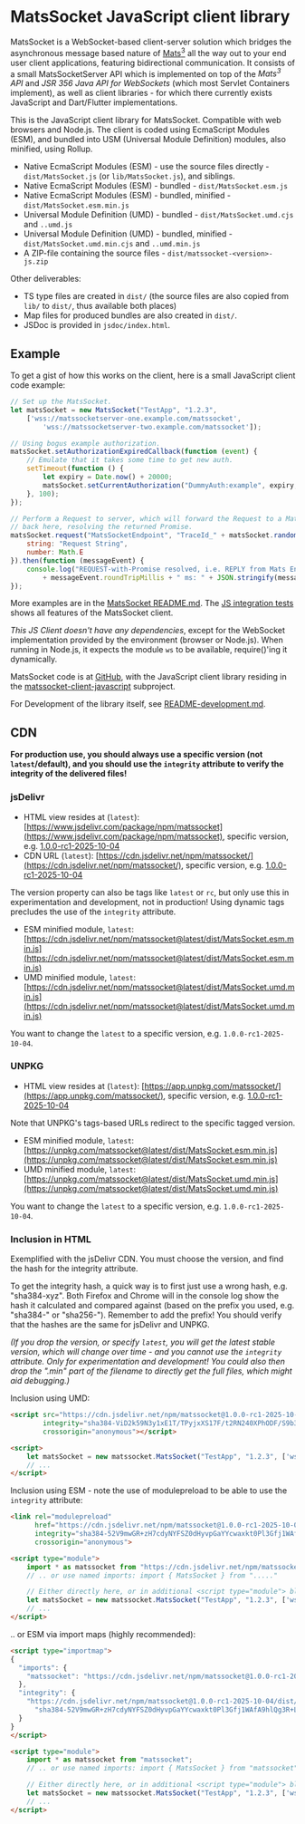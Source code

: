 # MatsSocket JavaScript client library

MatsSocket is a WebSocket-based client-server solution which bridges the asynchronous message based nature
of [Mats<sup>3</sup>](https://mats3.io/) all the way out to your end user client applications, featuring bidirectional
communication. It consists of a small MatsSocketServer API which is implemented on top of the _Mats<sup>3</sup> API_ and
_JSR 356 Java API for WebSockets_ (which most Servlet Containers implement), as well as client libraries - for which
there currently exists JavaScript and Dart/Flutter implementations.

This is the JavaScript client library for MatsSocket. Compatible with web browsers and Node.js. The client is coded
using EcmaScript Modules (ESM), and bundled into USM (Universal Module Definition) modules, also minified, using Rollup.

* Native EcmaScript Modules (ESM) - use the source files directly - `dist/MatsSocket.js` (or `lib/MatsSocket.js`),
  and siblings.
* Native EcmaScript Modules (ESM) - bundled - `dist/MatsSocket.esm.js`
* Native EcmaScript Modules (ESM) - bundled, minified - `dist/MatsSocket.esm.min.js`
* Universal Module Definition (UMD) - bundled - `dist/MatsSocket.umd.cjs` and `..umd.js`
* Universal Module Definition (UMD) - bundled, minified - `dist/MatsSocket.umd.min.cjs` and `..umd.min.js`
* A ZIP-file containing the source files - `dist/matssocket-<version>-js.zip`

Other deliverables:
* TS type files are created in `dist/` (the source files are also copied from `lib/` to `dist/`, thus available both
  places)
* Map files for produced bundles are also created in `dist/`.
* JSDoc is provided in `jsdoc/index.html`.

## Example

To get a gist of how this works on the client, here is a small JavaScript client code example:

```javascript
// Set up the MatsSocket.
let matsSocket = new MatsSocket("TestApp", "1.2.3",
    ['wss://matssocketserver-one.example.com/matssocket',
        'wss://matssocketserver-two.example.com/matssocket']);

// Using bogus example authorization.
matsSocket.setAuthorizationExpiredCallback(function (event) {
    // Emulate that it takes some time to get new auth.
    setTimeout(function () {
        let expiry = Date.now() + 20000;
        matsSocket.setCurrentAuthorization("DummyAuth:example", expiry, 10000);
    }, 100);
});

// Perform a Request to server, which will forward the Request to a Mats endpoint, whose Reply comes
// back here, resolving the returned Promise.
matsSocket.request("MatsSocketEndpoint", "TraceId_" + matsSocket.randomId(6), {
    string: "Request String",
    number: Math.E
}).then(function (messageEvent) {
    console.log("REQUEST-with-Promise resolved, i.e. REPLY from Mats Endpoint. Took "
        + messageEvent.roundTripMillis + " ms: " + JSON.stringify(messageEvent.data));
});
```
More examples are in the [MatsSocket README.md](https://github.com/centiservice/matssocket/blob/main/README.md).
The [JS integration tests](https://github.com/centiservice/matssocket/tree/main/matssocket-client-javascript/tests/src)
shows all features of the MatsSocket client.

*This JS Client doesn't have any dependencies*, except for the WebSocket implementation provided by the environment
(browser or Node.js). When running in Node.js, it expects the module `ws` to be available, require()'ing it dynamically.

MatsSocket code is at [GitHub](https://github.com/centiservice/matssocket), with the JavaScript client library residing
in the [matssocket-client-javascript](https://github.com/centiservice/matssocket/tree/main/matssocket-client-javascript)
subproject.

For Development of the library itself, see [README-development.md](https://github.com/centiservice/matssocket/blob/main/matssocket-client-javascript/client/README-development.md).

## CDN

**For production use, you should always use a specific version (not `latest`/default), and you should use the
`integrity` attribute to verify the integrity of the delivered files!**

### jsDelivr

* HTML view resides at (`latest`): [https://www.jsdelivr.com/package/npm/matssocket](https://www.jsdelivr.com/package/npm/matssocket),
specific version, e.g. [1.0.0-rc1-2025-10-04](https://www.jsdelivr.com/package/npm/matssocket?version=1.0.0-rc1-2025-10-04)
* CDN URL (`latest`): [https://cdn.jsdelivr.net/npm/matssocket/](https://cdn.jsdelivr.net/npm/matssocket/),
specific version, e.g. [1.0.0-rc1-2025-10-04](https://cdn.jsdelivr.net/npm/matssocket@1.0.0-rc1-2025-10-04/)

The version property can also be tags like `latest` or `rc`, but only use this in experimentation and development, not
in production! Using dynamic tags precludes the use of the `integrity` attribute.

* ESM minified module, `latest`: [https://cdn.jsdelivr.net/npm/matssocket@latest/dist/MatsSocket.esm.min.js](https://cdn.jsdelivr.net/npm/matssocket@latest/dist/MatsSocket.esm.min.js)
* UMD minified module, `latest`: [https://cdn.jsdelivr.net/npm/matssocket@latest/dist/MatsSocket.umd.min.js](https://cdn.jsdelivr.net/npm/matssocket@latest/dist/MatsSocket.umd.min.js)

You want to change the `latest` to a specific version, e.g. `1.0.0-rc1-2025-10-04`.

### UNPKG

* HTML view resides at (`latest`): [https://app.unpkg.com/matssocket/](https://app.unpkg.com/matssocket/),
specific version, e.g. [1.0.0-rc1-2025-10-04](https://app.unpkg.com/matssocket@1.0.0-rc1-2025-10-04/)

Note that UNPKG's tags-based URLs redirect to the specific tagged version.

* ESM minified module, `latest`: [https://unpkg.com/matssocket@latest/dist/MatsSocket.esm.min.js](https://unpkg.com/matssocket@latest/dist/MatsSocket.esm.min.js)
* UMD minified module, `latest`: [https://unpkg.com/matssocket@latest/dist/MatsSocket.umd.min.js](https://unpkg.com/matssocket@latest/dist/MatsSocket.umd.min.js)

You want to change the `latest` to a specific version, e.g. `1.0.0-rc1-2025-10-04`.


### Inclusion in HTML

Exemplified with the jsDelivr CDN. You must choose the version, and find the hash for the integrity attribute.

To get the integrity hash, a quick way is to first just use a wrong hash, e.g. "sha384-xyz". Both Firefox and Chrome
will in the console log show the hash it calculated and compared against (based on the prefix you used, e.g. "sha384-"
or "sha256-"). Remember to add the prefix! You should verify that the hashes are the same for jsDelivr and UNPKG.

_(If you drop the version, or specify `latest`, you will get the latest stable version, which will change over time -
and you cannot use the `integrity` attribute. Only for experimentation and development! You could also then drop the
".min" part of the filename to directly get the full files, which might aid debugging.)_

Inclusion using UMD:
```html
<script src="https://cdn.jsdelivr.net/npm/matssocket@1.0.0-rc1-2025-10-04/dist/MatsSocket.umd.min.js"
        integrity="sha384-ViD2k59N3y1xE1T/TPyjxXS17F/t2RN240XPhODF/S9b3wB/kZ+H1RLptGFjgEKF"
        crossorigin="anonymous"></script>

<script>
    let matsSocket = new matssocket.MatsSocket("TestApp", "1.2.3", ['ws://localhost:8080/matssocket']);
    // ...
</script>
```

Inclusion using ESM - note the use of modulepreload to be able to use the `integrity` attribute:
```html
<link rel="modulepreload"
      href="https://cdn.jsdelivr.net/npm/matssocket@1.0.0-rc1-2025-10-04/dist/MatsSocket.esm.min.js"
      integrity="sha384-52V9mwGR+zH7cdyNYFSZ0dHyvpGaYYcwaxkt0Pl3Gfj1WAfA9hlQg3R+LMgb3EX8"
      crossorigin="anonymous">

<script type="module">
    import * as matssocket from "https://cdn.jsdelivr.net/npm/matssocket@1.0.0-rc1-2025-10-04/dist/MatsSocket.esm.min.js";
    // .. or use named imports: import { MatsSocket } from "....."

    // Either directly here, or in additional <script type="module"> blocks:
    let matsSocket = new matssocket.MatsSocket("TestApp", "1.2.3", ['ws://localhost:8080/matssocket']);
    // ...
</script>

```

.. or ESM via import maps (highly recommended):
```html
<script type="importmap">
{
  "imports": {
    "matssocket": "https://cdn.jsdelivr.net/npm/matssocket@1.0.0-rc1-2025-10-04/dist/MatsSocket.esm.min.js"
  },
  "integrity": {
    "https://cdn.jsdelivr.net/npm/matssocket@1.0.0-rc1-2025-10-04/dist/MatsSocket.esm.min.js":
      "sha384-52V9mwGR+zH7cdyNYFSZ0dHyvpGaYYcwaxkt0Pl3Gfj1WAfA9hlQg3R+LMgb3EX8"
  }
}
</script>

<script type="module">
    import * as matssocket from "matssocket";
    // .. or use named imports: import { MatsSocket } from "matssocket"

    // Either directly here, or in additional <script type="module"> blocks:
    let matsSocket = new matssocket.MatsSocket("TestApp", "1.2.3", ['ws://localhost:8080/matssocket']);
    // ...
</script>
```
